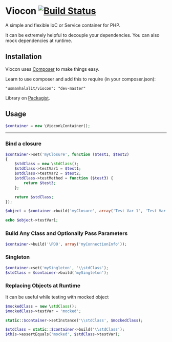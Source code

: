# Viocon [![Build Status](https://travis-ci.org/usmanhalalit/viocon.png?branch=master)](https://travis-ci.org/usmanhalalit/viocon)
A simple and flexible IoC or Service container for PHP.

It can be extremely helpful to decouple your dependencies. You can also mock dependencies at runtime.

## Installation

Viocon uses [Composer](http://getcomposer.org/) to make things easy.

Learn to use composer and add this to require (in your composer.json):

    "usmanhalalit/viocon": "dev-master"

Library on [Packagist](https://packagist.org/packages/usmanhalalit/viocon).

## Usage
```PHP
$container = new \Viocon\Container();
```
___

### Bind a closure
```PHP
$container->set('myClosure', function ($test1, $test2) 
{
    $stdClass = new \stdClass();
    $stdClass->testVar1 = $test1;
    $stdClass->testVar2 = $test2;
    $stdClass->testMethod = function ($test3) {
        return $test3;
    };

    return $stdClass;
});

$object = $container->build('myClosure', array('Test Var 1', 'Test Var 2'))

echo $object->testVar1;

```

### Build Any Class and Optionally Pass Parameters
```PHP
$container->build('\PDO', array('myConnectionInfo'));

```

### Singleton

```PHP
$container->set('mySingleton', '\\stdClass');
$stdClass = $container->build('mySingleton');
```

### Replacing Objects at Runtime
It can be useful while testing with mocked object
```PHP
$mockedClass = new \stdClass();
$mockedClass->testVar = 'mocked';

static::$container->setInstance('\\stdClass', $mockedClass);

$stdClass = static::$container->build('\\stdClass');
$this->assertEquals('mocked', $stdClass->testVar);
```